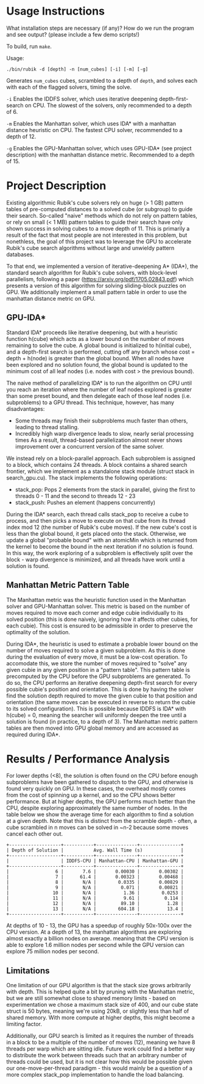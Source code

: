 # Usage Instructions
What installation steps are necessary (if any)?
How do we run the program and see output? (please include a few demo scripts!)

To build, run `make`.

Usage:

`./bin/rubik -d [depth] -n [num_cubes] [-i] [-m] [-g]`

Generates `num_cubes` cubes, scrambled to a depth of `depth`, and solves each
with each of the flagged solvers, timing the solve. 

`-i` Enables the IDDFS solver,
which uses iterative deepening depth-first-search on CPU. The slowest of the
solvers, only recommended to a depth of 6. 

`-m` Enables the Manhattan solver,
which uses IDA* with a manhattan distance heuristic on CPU. The fastest CPU
solver, recommended to a depth of 12. 

`-g` Enables the GPU-Manhattan solver, which
uses GPU-IDA* (see project description) with the manhattan distance metric.
Recommended to a depth of 15.

# Project Description

Existing algorithmic Rubik's cube solvers rely on huge (> 1 GB) pattern tables
of pre-computed distances to a solved cube (or subgroup) to guide their search.
So-called "naive" methods which do not rely on pattern tables, or rely on small
(< 1 MB) pattern tables to guide their search have only shown success in solving
cubes to a move depth of 11. This is primarily a result of the fact that most
people are not interested in this problem, but nonethless, the goal of this
project was to leverage the GPU to accelerate Rubik's cube search algorithms
without large and unwieldy pattern databases.

To that end, we implemented a version of iterative-deepening A* (IDA*), the
standard search algorithm for Rubik's cube solvers, with block-level
parallelism, following a paper (https://arxiv.org/pdf/1705.02843.pdf) which
presents a version of this algorithm for solving sliding-block puzzles on GPU.
We additionally implement a small pattern table in order to use the manhattan
distance metric on GPU.

## GPU-IDA*
Standard IDA* proceeds like iterative deepening, but with a heuristic function
h(cube) which acts as a lower bound on the number of moves remaining to solve
the cube. A global bound is initialized to h(initial cube), and a depth-first
search is performed, cutting off any branch whose cost = depth + h(node) is
greater than the global bound. When all nodes have been explored and no solution
found, the global bound is updated to the minimum cost of all leaf nodes (i.e.
nodes with cost > the previous bound).

The naive method of parallelizing IDA* is to run the algorithm on CPU until you
reach an iteration where the number of leaf nodes explored is greater than some
preset bound, and then delegate each of those leaf nodes (i.e. subproblems) to a
GPU thread. This technique, however, has many disadvantages:
- Some threads may finish their subproblems much faster than others, leading to
  thread stalling.
- Incredibly high warp divergence leads to slow, nearly serial processing times
As a result, thread-based parallelization almost never shows improvement over
a concurrent version of the same solver.

We instead rely on a block-parallel approach. Each subproblem is assigned to a
block, which contains 24 threads. A block contains a shared search frontier,
which we implement as a standalone stack module (struct stack in search_gpu.cu).
The stack implements the following operations:
- stack_pop: Pops 2 elements from the stack in parallel, giving the first to
  threads 0 - 11 and the second to threads 12 - 23
- stack_push: Pushes an element (happens concurrently)

During the IDA* search, each thread calls stack_pop to receive a cube to
process, and then picks a move to execute on that cube from its thread index mod
12 (the number of Rubik's cube moves). If the new cube's cost is less than the
global bound, it gets placed onto the stack. Otherwise, we update a global
"probable bound" with an atomicMin which is returned from the kernel to become
the bound in the next iteration if no solution is found. In this way, the work
exploring of a subproblem is effectively split over the block - warp divergence
is minimized, and all threads have work until a solution is found.

## Manhattan Metric Pattern Table
The Manhattan metric was the heuristic function used in the Manhattan solver and
GPU-Manhattan solver. This metric is based on the number of moves required to
move each corner and edge cubie individually to its solved position (this is
done naively, ignoring how it affects other cubies, for each cubie). This cost
is ensured to be admissible in order to preserve the optimality of the solution.

During IDA*, the heuristic is used to estimate a probable lower bound on the
number of moves required to solve a given subproblem. As this is done during the
evaluation of every move, it must be a low-cost operation. To accomodate this,
we store the number of moves required to "solve" any given cubie in any given
position in a "pattern table". This pattern table is precomputed by the CPU before
the GPU subproblems are generated. To do so, the CPU performs an iterative
deepening depth-first search for every possible cubie's position and
orientation. This is done by having the solver find the solution depth required
to move the given cubie to that position and orientation (the same moves can be
executed in reverse to return the cubie to its solved configuration). This is
possible because IDDFS is IDA* with h(cube) = 0, meaning the searcher will
uniformly deepen the tree until a solution is found (in practice, to a depth of
3). The Manhattan metric pattern tables are then moved into GPU global memory
and are accessed as required during IDA*.

# Results / Performance Analysis

For lower depths (<8), the solution is often found on the CPU before enough
subproblems have been gathered to dispatch to the GPU, and otherwise is found
very quickly on GPU. In these cases, the overhead mostly comes from the cost of
spinning up a kernel, and so the CPU shows better performance. But at higher
depths, the GPU performs much better than the CPU, despite exploring
approximately the same number of nodes. In the table below we show the average
time for each algorithm to find a solution at a given depth. Note that this is
distinct from the scramble depth - often, a cube scrambled in n moves can be
solved in ~n-2 because some moves cancel each other out.

```
+-------------------+-----------+---------------+---------------+
| Depth of Solution |           Avg. Wall Time (s)              |
+-------------------+-----------+---------------+---------------+
|                   | IDDFS-CPU | Manhattan-CPU | Manhattan-GPU |
+-------------------+-----------+---------------+---------------+
|                 6 |       7.6 |       0.00030 |       0.00302 |
|                 7 |      61.4 |       0.00323 |       0.00468 |
|                 8 |       N/A |        0.0335 |       0.00829 |
|                 9 |       N/A |         0.071 |       0.00821 |
|                10 |       N/A |          1.36 |        0.0253 |
|                11 |       N/A |          9.61 |         0.114 |
|                12 |       N/A |         89.10 |          1.28 |
|                13 |       N/A |        604.18 |          13.4 |
+-------------------+-----------+---------------+---------------+
```

At depths of 10 - 13, the GPU has a speedup of roughly 50x-100x over the CPU
version. At a depth of 13, the manhattan algorithms are exploring almost exactly
a billion nodes on average. meaning that the CPU version is able to explore 1.6
million nodes per second while the GPU version can explore 75 million nodes per
second.

## Limitations
One limitation of our GPU algorithm is that the stack size grows arbitrarily
with depth. This is helped quite a bit by pruning with the Manhattan metric, but
we are still somewhat close to shared memory limits - based on experimentation
we chose a maximum stack size of 400, and our cube state struct is 50 bytes,
meaning we're using 20kB, or slightly less than half of shared memory. With more
compute at higher depths, this might become a limiting factor.

Additionally, our GPU search is limited as it requires the number of threads in
a block to be a multiple of the number of moves (12), meaning we have 8 threads
per warp which are sitting idle. Future work could find a better way to
distribute the work between threads such that an arbitrary number of threads
could be used, but it is not clear how this would be possible given our
one-move-per-thread paradigm - this would mainly be a question of a more complex
stack_pop implementation to handle the load balancing.
